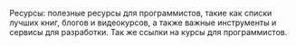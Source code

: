 Ресурсы: полезные ресурсы для программистов, такие как списки 
лучших книг, блогов и видеокурсов, а также важные инструменты и 
сервисы для разработки.
Так же ссылки на курсы для программистов.
